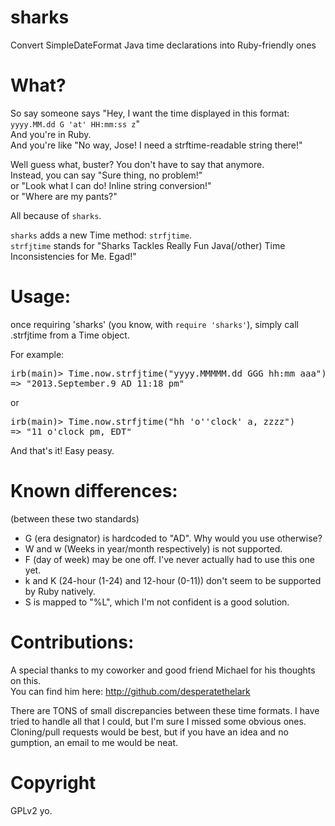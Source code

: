 sharks
=========

Convert SimpleDateFormat Java time declarations into Ruby-friendly ones

What?
=========

So say someone says "Hey, I want the time displayed in this format: `yyyy.MM.dd G 'at' HH:mm:ss z`"<br>
And you're in Ruby.<br>
And you're like "No way, Jose! I need a strftime-readable string there!"<br>

Well guess what, buster? You don't have to say that anymore.<br>
Instead, you can say "Sure thing, no problem!"<br>
or "Look what I can do! Inline string conversion!"<br>
or "Where are my pants?"<br>

All because of `sharks`.

`sharks` adds a new Time method: `strfjtime`. <br>
`strfjtime` stands for "Sharks Tackles Really Fun Java(/other) Time Inconsistencies for Me. Egad!"


Usage:
==========

once requiring 'sharks' (you know, with `require 'sharks'`), simply call .strfjtime from a Time object.

For example:
<pre>
irb(main)> Time.now.strfjtime("yyyy.MMMMM.dd GGG hh:mm aaa")
=> "2013.September.9 AD 11:18 pm"
</pre>

or
<pre>
irb(main)> Time.now.strfjtime("hh 'o''clock' a, zzzz")
=> "11 o'clock pm, EDT"
</pre>

And that's it! Easy peasy.

Known differences:
==========
(between these two standards)<br>
- G (era designator) is hardcoded to "AD". Why would you use otherwise?
- W and w (Weeks in year/month respectively) is not supported.
- F (day of week) may be one off. I've never actually had to use this one yet.
- k and K (24-hour (1-24) and 12-hour (0-11)) don't seem to be supported by Ruby natively.
- S is mapped to "%L", which I'm not confident is a good solution.

Contributions:
=========

A special thanks to my coworker and good friend Michael for his thoughts on this.<br>
You can find him here: http://github.com/desperatethelark

There are TONS of small discrepancies between these time formats. I have tried to handle all that I could, but I'm sure I missed some obvious ones. Cloning/pull requests would be best, but if you have an idea and no gumption, an email to me would be neat.

Copyright
========

GPLv2 yo.

